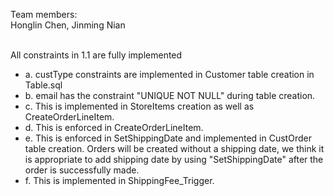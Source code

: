 Team members: </br>
Honglin Chen, Jinming Nian  </br> </br>

All constraints in 1.1 are fully implemented 

- a. custType constraints are implemented in Customer table creation in Table.sql 
- b. email has the constraint "UNIQUE NOT NULL" during table creation.
- c. This is implemented in StoreItems creation as well as CreateOrderLineItem.
- d. This is enforced in CreateOrderLineItem. 
- e. This is enforced in SetShippingDate and implemented in CustOrder table creation. Orders will be created without a shipping date, we think it is appropriate to add shipping date by using "SetShippingDate" after the order is successfully made. 
- f. This is implemented in ShippingFee_Trigger.

